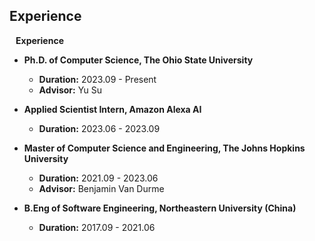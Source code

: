 ## Experience

<h4 style="margin:0 10px 0;">Experience</h4>

- **Ph.D. of Computer Science, The Ohio State University**
  - **Duration:** 2023.09 - Present
  - **Advisor:** Yu Su

- **Applied Scientist Intern, Amazon Alexa AI**
  - **Duration:** 2023.06 - 2023.09

- **Master of Computer Science and Engineering, The Johns Hopkins University**
  - **Duration:** 2021.09 - 2023.06
  - **Advisor:** Benjamin Van Durme

- **B.Eng of Software Engineering, Northeastern University (China)**
  - **Duration:** 2017.09 - 2021.06
